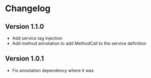 # Changelog

## Version 1.1.0

- Add service tag injection
- Add method annotation to add MethodCall to the service definition

## Version 1.0.1

- Fix annotation dependency where it was 
